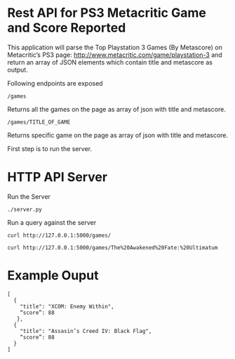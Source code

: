 # Rest API for PS3 Metacritic Game and Score Reported

This application will parse the Top Playstation 3 Games (By Metascore) on Metacritic’s PS3 page: http://www.metacritic.com/game/playstation-3 and return an array of JSON elements which contain title and metascore as output.

Following endpoints are exposed

```
/games
```
Returns all the games on the page as array of json with title and metascore.
```
/games/TITLE_OF_GAME
```
Returns specific game on the page as array of json with title and metascore.

First step is to run the server.
# HTTP API Server
Run the Server
```
./server.py
```

Run a query against the server

```
curl http://127.0.0.1:5000/games/
```

```
curl http://127.0.0.1:5000/games/The%20Awakened%20Fate:%20Ultimatum
```

# Example Ouput
```
[
  {
    "title": "XCOM: Enemy Within",
    “score”: 88
   },
  {
    "title": "Assasin’s Creed IV: Black Flag",
    “score”: 88
  }
]
```
